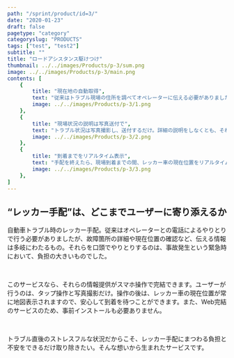 ```yaml
---
path: "/sprint/product/id=3/"
date: "2020-01-23"
draft: false
pagetype: "category"
categoryslug: "PRODUCTS"
tags: ["test", "test2"]
subtitle: ""
title: "ロードアシスタンス駆けつけ"
thumbnail: ../../images/Products/p-3/sum.png
image: ../../images/Products/p-3/main.png
contents: [
    {
        title: "現在地の自動取得",
        text: "従来はトラブル現場の住所を調べてオペレーターに伝える必要がありましたが、このアプリなら自動で位置情報を取得し、そのまま送信できます。", 
        image: ../../images/Products/p-3/1.png
    },
    {
        title: "現場状況の説明は写真送付で",
        text: "トラブル状況は写真撮影し、送付するだけ。詳細の説明をしなくとも、それだけで状況を伝えることができ、最適なレッカー車が向かいます。", 
        image: ../../images/Products/p-3/2.png
    },
    {
        title: "到着までをリアルタイム表示",
        text: "手配を終えたら、現場到着までの間、レッカー車の現在位置をリアルタイムで地図表示。ユーザーは到着までの状況を常に確認できます。", 
        image: ../../images/Products/p-3/3.png
    },
]
---
```


## “レッカー手配”は、どこまでユーザーに寄り添えるか

自動車トラブル時のレッカー手配。従来はオペレーターとの電話によるやりとりで行う必要がありましたが、故障箇所の詳細や現在位置の確認など、伝える情報は多岐にわたるもの。それらを口頭でやりとりするのは、事故発生という緊急時において、負担の大きいものでした。

<br />

このサービスなら、それらの情報提供がスマホ操作で完結できます。ユーザーが行うのは、タップ操作と写真撮影だけ。操作の後は、レッカー車の現在位置が常に地図表示されますので、安心して到着を待つことができます。また、Web完結のサービスのため、事前インストールも必要ありません。

<br />

トラブル直後のストレスフルな状況だからこそ、レッカー手配にまつわる負担と不安をできるだけ取り除きたい。そんな想いから生まれたサービスです。
